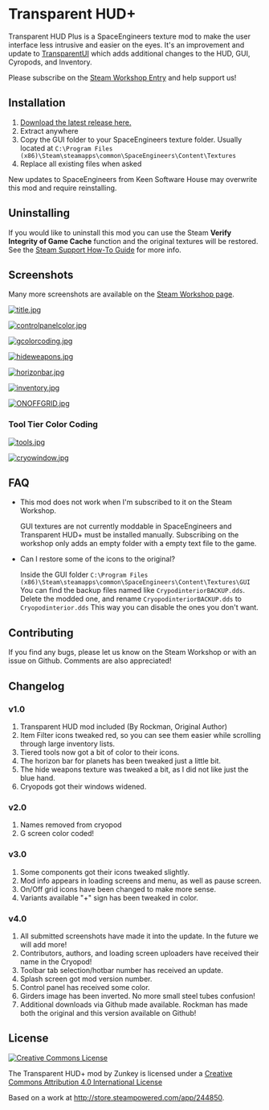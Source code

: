 # Transparent HUD+

Transparent HUD Plus is a SpaceEngineers texture mod to make the user interface
less intrusive and easier on the eyes. It's an improvement and update to
[TransparentUI](https://github.com/AnthonyDiGirolamo/TransparentUI) which adds
additional changes to the HUD, GUI, Cyropods, and Inventory.

Please subscribe on the [Steam Workshop Entry](http://steamcommunity.com/sharedfiles/filedetails/?id=710878444) and help support us!

## Installation

1. [Download the latest release here.](https://github.com/AnthonyDiGirolamo/TransparentHUDPlus/releases)
2. Extract anywhere
3. Copy the GUI folder to your SpaceEngineers texture folder. Usually located at `C:\Program Files (x86)\Steam\steamapps\common\SpaceEngineers\Content\Textures`
4. Replace all existing files when asked

New updates to SpaceEngineers from Keen Software House may overwrite this mod and require reinstalling.

## Uninstalling

If you would like to uninstall this mod you can use the Steam **Verify Integrity of Game Cache** function and the original textures will be restored. See the [Steam Support How-To Guide](https://support.steampowered.com/kb_article.php?ref=2037-QEUH-3335) for more info.

## Screenshots

Many more screenshots are available on the [Steam Workshop page](http://steamcommunity.com/sharedfiles/filedetails/?id=710878444).

[![title.jpg](https://raw.githubusercontent.com/AnthonyDiGirolamo/TransparentHUDPlus/master/Screenshots/title.jpg)](https://raw.githubusercontent.com/AnthonyDiGirolamo/TransparentHUDPlus/master/Screenshots/title.jpg)

[![controlpanelcolor.jpg](https://raw.githubusercontent.com/AnthonyDiGirolamo/TransparentHUDPlus/master/Screenshots/controlpanelcolor.jpg)](https://raw.githubusercontent.com/AnthonyDiGirolamo/TransparentHUDPlus/master/Screenshots/controlpanelcolor.jpg)

[![gcolorcoding.jpg](https://raw.githubusercontent.com/AnthonyDiGirolamo/TransparentHUDPlus/master/Screenshots/gcolorcoding.jpg)](https://raw.githubusercontent.com/AnthonyDiGirolamo/TransparentHUDPlus/master/Screenshots/gcolorcoding.jpg)

[![hideweapons.jpg](https://raw.githubusercontent.com/AnthonyDiGirolamo/TransparentHUDPlus/master/Screenshots/hideweapons.jpg)](https://raw.githubusercontent.com/AnthonyDiGirolamo/TransparentHUDPlus/master/Screenshots/hideweapons.jpg)

[![horizonbar.jpg](https://raw.githubusercontent.com/AnthonyDiGirolamo/TransparentHUDPlus/master/Screenshots/horizonbar.jpg)](https://raw.githubusercontent.com/AnthonyDiGirolamo/TransparentHUDPlus/master/Screenshots/horizonbar.jpg)

[![inventory.jpg](https://raw.githubusercontent.com/AnthonyDiGirolamo/TransparentHUDPlus/master/Screenshots/inventory.jpg)](https://raw.githubusercontent.com/AnthonyDiGirolamo/TransparentHUDPlus/master/Screenshots/inventory.jpg)

[![ONOFFGRID.jpg](https://raw.githubusercontent.com/AnthonyDiGirolamo/TransparentHUDPlus/master/Screenshots/ONOFFGRID.jpg)](https://raw.githubusercontent.com/AnthonyDiGirolamo/TransparentHUDPlus/master/Screenshots/ONOFFGRID.jpg)

### Tool Tier Color Coding

[![tools.jpg](https://raw.githubusercontent.com/AnthonyDiGirolamo/TransparentHUDPlus/master/Screenshots/tools.jpg)](https://raw.githubusercontent.com/AnthonyDiGirolamo/TransparentHUDPlus/master/Screenshots/tools.jpg)

[![cryowindow.jpg](https://raw.githubusercontent.com/AnthonyDiGirolamo/TransparentHUDPlus/master/Screenshots/cryowindow.jpg)](https://raw.githubusercontent.com/AnthonyDiGirolamo/TransparentHUDPlus/master/Screenshots/cryowindow.jpg)

## FAQ

* This mod does not work when I'm subscribed to it on the Steam Workshop.

  GUI textures are not currently moddable in SpaceEngineers and Transparent HUD+
  must be installed manually. Subscribing on the workshop only adds an empty
  folder with a empty text file to the game.

* Can I restore some of the icons to the original?

  Inside the GUI folder `C:\Program Files (x86)\Steam\steamapps\common\SpaceEngineers\Content\Textures\GUI`
  You can find the backup files named like `CrypodinteriorBACKUP.dds`. Delete the modded one,
  and rename `CryopodinteriorBACKUP.dds` to `Cryopodinterior.dds` This way you can
  disable the ones you don't want.

## Contributing

If you find any bugs, please let us know on the Steam Workshop or with an issue on Github. Comments are also appreciated!

## Changelog

### v1.0

1. Transparent HUD mod included (By Rockman, Original Author)
2. Item Filter icons tweaked red, so you can see them easier while scrolling through large inventory lists.
3. Tiered tools now got a bit of color to their icons.
4. The horizon bar for planets has been tweaked just a little bit.
5. The hide weapons texture was tweaked a bit, as I did not like just the blue hand.
6. Cryopods got their windows widened.

### v2.0

1. Names removed from cryopod
2. G screen color coded!

### v3.0

1. Some components got their icons tweaked slightly.
2. Mod info appears in loading screens and menu, as well as pause screen.
3. On/Off grid icons have been changed to make more sense.
4. Variants available "+" sign has been tweaked in color.

### v4.0

1. All submitted screenshots have made it into the update. In the future we will add more!
2. Contributors, authors, and loading screen uploaders have received their name in the Cryopod!
3. Toolbar tab selection/hotbar number has received an update.
4. Splash screen got mod version number.
5. Control panel has received some color.
6. Girders image has been inverted. No more small steel tubes confusion!
7. Additional downloads via Github made available. Rockman has made both the original and this version available on Github!

## License

[![Creative Commons License](https://i.creativecommons.org/l/by/4.0/88x31.png)](http://creativecommons.org/licenses/by/4.0/)

The Transparent HUD+ mod by Zunkey is licensed under a [Creative Commons Attribution 4.0 International License](http://creativecommons.org/licenses/by/4.0/)

Based on a work at http://store.steampowered.com/app/244850.
